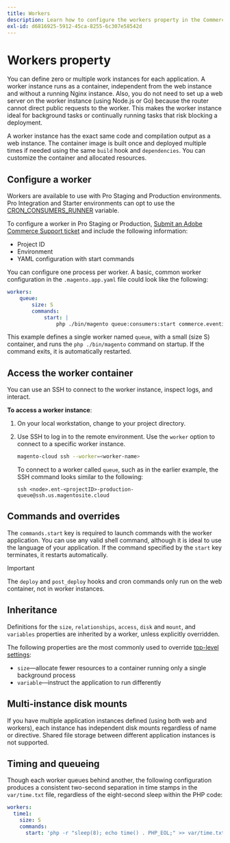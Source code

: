```yaml
---
title: Workers
description: Learn how to configure the workers property in the Commerce application configuration file.
exl-id: d6816925-5912-45ca-8255-6c307e58542d
---
```

# Workers property

You can define zero or multiple work instances for each application. A worker instance runs as a container, independent from the web instance and without a running Nginx instance. Also, you do not need to set up a web server on the worker instance (using Node.js or Go) because the router cannot direct public requests to the worker. This makes the worker instance ideal for background tasks or continually running tasks that risk blocking a deployment.

A worker instance has the exact same code and compilation output as a web instance. The container image is built once and deployed multiple times if needed using the same `build` hook and `dependencies`. You can customize the container and allocated resources.

## Configure a worker

Workers are available to use with Pro Staging and Production environments. Pro Integration and Starter environments can opt to use the [CRON_CONSUMERS_RUNNER](https://experienceleague.adobe.com/docs/commerce-cloud-service/user-guide/configure/env/stage/variables-deploy.html#cron_consumers_runner) variable.

To configure a worker in Pro Staging or Production, [Submit an Adobe Commerce Support ticket](https://experienceleague.adobe.com/docs/commerce-knowledge-base/kb/help-center-guide/magento-help-center-user-guide.html#submit-ticket) and include the following information:

- Project ID
- Environment
- YAML configuration with start commands

You can configure one process per worker. A basic, common worker configuration in the `.magento.app.yaml` file could look like the following:

```yaml
workers:
    queue:
        size: S
        commands:
            start: |
                php ./bin/magento queue:consumers:start commerce.eventing.event.publish
```

This example defines a single worker named `queue`, with a small (size S) container, and runs the `php ./bin/magento` command on startup. If the command exits, it is automatically restarted.

## Access the worker container

You can use an SSH to connect to the worker instance, inspect logs, and interact.

**To access a worker instance**:

1. On your local workstation, change to your project directory.
1. Use SSH to log in to the remote environment. Use the `worker` option to connect to a specific worker instance.

   ```bash
   magento-cloud ssh --worker=<worker-name>
   ```

   To connect to a worker called `queue`, such as in the earlier example, the SSH command looks similar to the following:

   ```terminal
   ssh <node>.ent-<projectID>-production-queue@ssh.us.magentosite.cloud
   ```

## Commands and overrides

The `commands.start` key is required to launch commands with the worker application. You can use any valid shell command, although it is ideal to use the language of your application. If the command specified by the `start` key terminates, it restarts automatically.

>[!IMPORTANT]
>
>The `deploy` and `post_deploy` hooks and cron commands only run on the web container, not in worker instances.

## Inheritance

Definitions for the `size`, `relationships`, `access`, `disk` and `mount`, and `variables` properties are inherited by a worker, unless explicitly overridden. 

The following properties are the most commonly used to override [top-level settings](properties.md):

- `size`—allocate fewer resources to a container running only a single background process
- `variable`—instruct the application to run differently

## Multi-instance disk mounts

If you have multiple application instances defined (using both web and workers), each instance has independent disk mounts regardless of name or directive. Shared file storage between different application instances is not supported.

## Timing and queueing

Though each worker queues behind another, the following configuration produces a consistent two-second separation in time stamps in the `var/time.txt` file, regardless of the eight-second sleep within the PHP code:

```yaml
workers:
  time1:
    size: S
    commands:
      start: 'php -r "sleep(8); echo time() . PHP_EOL;" >> var/time.txt& sleep 2'
```
